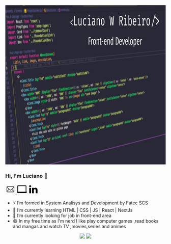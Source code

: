 <img src="./assets/capaGithub.png" height="500px"/>

<h3> Hi, I'm Luciano 👋</h3>

<p align="left">
 <a href="mailto:lucianowribeiro@gmail.com"><img src="./assets/1814108-32.png" witdh="32px"/> 
 <a href="https://portifolio-lucianowribeiro.vercel.app/"><img witdh="32px" src="./assets/2205216-32.png"/></a>
 <a href="https://www.linkedin.com/in/lucianowribeiro/"><img witdh="32px" src="./assets/367593-32.png"/></a>
</p>
 
- ⚡ I’m formed in System Analisys and Development by Fatec SCS
- 💬 I’m currently learning HTML | CSS | JS | React | NextJs
- 🔭 I’m currently looking for job in front-end area
- 😄 In my free time as I'm nerd I like play computer games ,read books and mangas and watch TV ,movies,series and animes

<p align="center">
 <img height="200px"src="https://github-readme-stats.vercel.app/api?username=lucianowribeiro&show_icons=true&theme=dracula"/>
 <img height="200px"src="https://github-readme-stats.vercel.app/api/top-langs/?username=lucianowribeiro&theme=dracula&layout=compact)"/>
</p>
 
